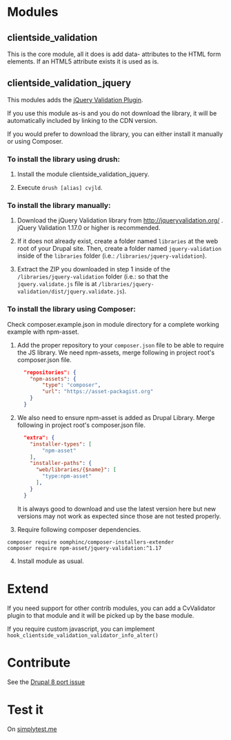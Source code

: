 # Modules

## clientside_validation

This is the core module, all it does is add data- attributes to the HTML
form elements. If an HTML5 attribute exists it is used as is.

## clientside_validation_jquery

This modules adds the [jQuery Validation Plugin](http://jqueryvalidation.org/).

If you use this module as-is and you do not download the library, it will be
automatically included by linking to the CDN version.

If you would prefer to download the library, you can either install it manually
or using Composer.

### To install the library using drush:
1. Install the module clientside_validation_jquery.

2. Execute `drush [alias] cvjld`.

### To install the library manually:

1. Download the jQuery Validation library from http://jqueryvalidation.org/ .
   jQuery Validation 1.17.0 or higher is recommended.

2. If it does not already exist, create a folder named `libraries` at the web
   root of your Drupal site. Then, create a folder named `jquery-validation`
   inside of the `libraries` folder (i.e.: `/libraries/jquery-validation`).

3. Extract the ZIP you downloaded in step 1 inside of the
   `/libraries/jquery-validation` folder (i.e.: so that the `jquery.validate.js`
   file is at `/libraries/jquery-validation/dist/jquery.validate.js`).

### To install the library using Composer:

Check composer.example.json in module directory for a complete working example
 with npm-asset.

1. Add the proper repository to your `composer.json` file to be able to require
   the JS library. We need npm-assets, merge following
    in project root's composer.json file.

    ```json
      "repositories": {
        "npm-assets": {
            "type": "composer",
            "url": "https://asset-packagist.org"
        }
      }
    ```
   
2.  We also need to ensure npm-asset is added as Drupal Library. Merge following
    in project root's composer.json file.
    
    ```json
      "extra": {
        "installer-types": [
            "npm-asset"
        ],
        "installer-paths": {
          "web/libraries/{$name}": [
            "type:npm-asset"
          ],
        }
      }
    ``` 

    It is always good to download and use the latest version here but new 
    versions may not work as expected since those are not tested properly.

3. Require following composer dependencies.
```
composer require oomphinc/composer-installers-extender
composer require npm-asset/jquery-validation:^1.17
```

4. Install module as usual.

# Extend

If you need support for other contrib modules, you can add a CvValidator plugin
to that module and it will be picked up by the base module.

If you require custom javascript, you can implement 
`hook_clientside_validation_validator_info_alter()`

# Contribute

See the [Drupal 8 port issue](https://www.drupal.org/node/2610804)

# Test it

On [simplytest.me](https://simplytest.me/project/clientside_validation/8.x-1.x)
